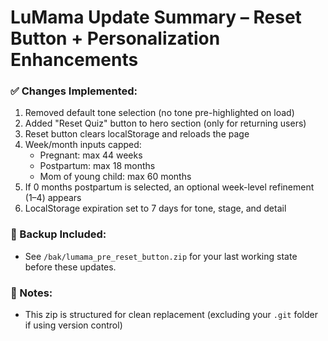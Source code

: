 # LuMama Update Summary – Reset Button + Personalization Enhancements

### ✅ Changes Implemented:
1. Removed default tone selection (no tone pre-highlighted on load)
2. Added "Reset Quiz" button to hero section (only for returning users)
3. Reset button clears localStorage and reloads the page
4. Week/month inputs capped:
   - Pregnant: max 44 weeks
   - Postpartum: max 18 months
   - Mom of young child: max 60 months
5. If 0 months postpartum is selected, an optional week-level refinement (1–4) appears
6. LocalStorage expiration set to 7 days for tone, stage, and detail

### 🔐 Backup Included:
- See `/bak/lumama_pre_reset_button.zip` for your last working state before these updates.

### 📌 Notes:
- This zip is structured for clean replacement (excluding your `.git` folder if using version control)
